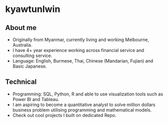 # kyawtunlwin

## About me
- Originally from Myanmar, currently living and working Melbourne, Australia.
- I have 4+ year experience working across financial service and consulting service.
- Language: English, Burmese, Thai, Chinese (Mandarian, Fujian) and Basic Japanese.
  
## Technical
- Programming: SQL, Python, R and able to use visualization tools such as Power BI and Tableau.
- I am aspiring to become a quantitative analyst to solve million dollars business problem utilising programming and mathematical models.
- Check out cool projects I built on dedicated Repo.
